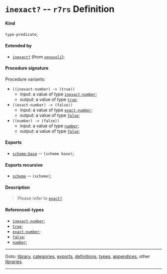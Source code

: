 

<a id='definition__r7rs__inexact_3f'></a>

# `inexact?` -- `r7rs` Definition


<a id='definition__r7rs__inexact_3f__kind'></a>

#### Kind

`type-predicate`;


<a id='definition__r7rs__inexact_3f__extended-by'></a>

#### Extended by

 * [`inexact?`](../../vonuvoli/definitions/inexact_3f.md#definition__vonuvoli__inexact_3f) (from [`vonuvoli`](../../vonuvoli/_index.md#library__vonuvoli));


<a id='definition__r7rs__inexact_3f__procedure-signature'></a>

#### Procedure signature

Procedure variants:
 * `((inexact-number) -> (true))`
   * input: a value of type [`inexact-number`](../../r7rs/types/inexact-number.md#type__r7rs__inexact-number);
   * output: a value of type [`true`](../../r7rs/types/true.md#type__r7rs__true);
 * `((exact-number) -> (false))`
   * input: a value of type [`exact-number`](../../r7rs/types/exact-number.md#type__r7rs__exact-number);
   * output: a value of type [`false`](../../r7rs/types/false.md#type__r7rs__false);
 * `((number) -> (false))`
   * input: a value of type [`number`](../../r7rs/types/number.md#type__r7rs__number);
   * output: a value of type [`false`](../../r7rs/types/false.md#type__r7rs__false);


<a id='definition__r7rs__inexact_3f__exports'></a>

#### Exports

 * [`scheme:base`](../../r7rs/exports/scheme_3a_base.md#export__r7rs__scheme_3a_base) -- `(scheme base)`;


<a id='definition__r7rs__inexact_3f__exports-recursive'></a>

#### Exports recursive

 * [`scheme`](../../r7rs/exports/scheme.md#export__r7rs__scheme) -- `(scheme)`;


<a id='definition__r7rs__inexact_3f__description'></a>

#### Description

> Please refer to [`exact?`](../../r7rs/definitions/exact_3f.md#definition__r7rs__exact_3f).


<a id='definition__r7rs__inexact_3f__referenced-types'></a>

#### Referenced-types

 * [`inexact-number`](../../r7rs/types/inexact-number.md#type__r7rs__inexact-number);
 * [`true`](../../r7rs/types/true.md#type__r7rs__true);
 * [`exact-number`](../../r7rs/types/exact-number.md#type__r7rs__exact-number);
 * [`false`](../../r7rs/types/false.md#type__r7rs__false);
 * [`number`](../../r7rs/types/number.md#type__r7rs__number);

----

Goto: [library](../../r7rs/_index.md#library__r7rs), [categories](../../r7rs/categories/_index.md#toc__r7rs__categories), [exports](../../r7rs/exports/_index.md#toc__r7rs__exports), [definitions](../../r7rs/definitions/_index.md#toc__r7rs__definitions), [types](../../r7rs/types/_index.md#toc__r7rs__types), [appendices](../../r7rs/appendices/_index.md#toc__r7rs__appendices), other [libraries](../../_libraries.md#toc__libraries).

----

